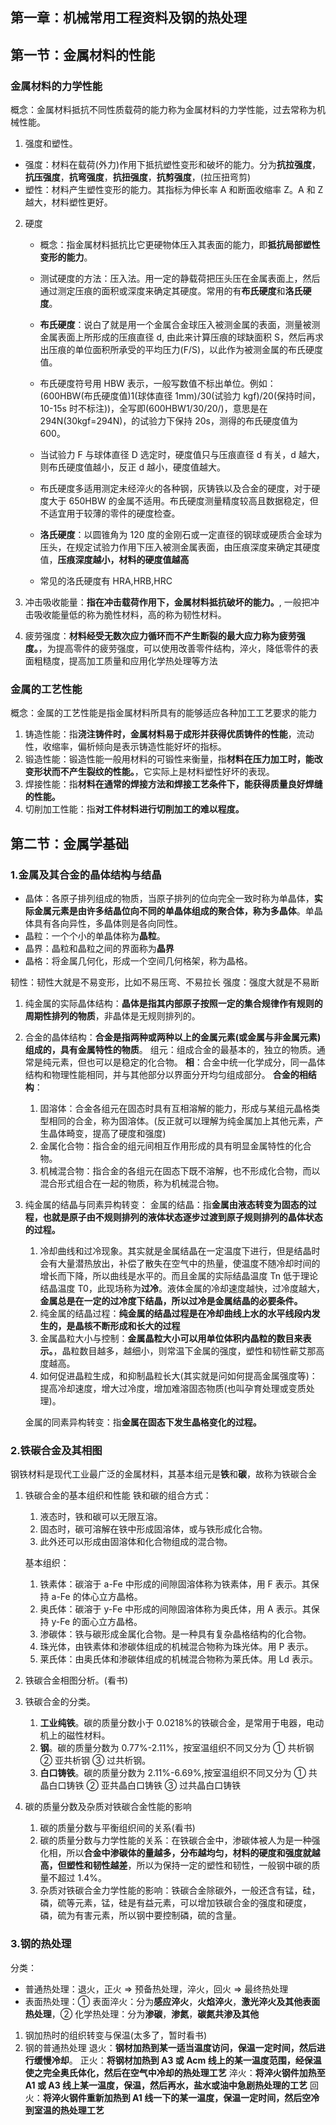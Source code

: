 ## 第一章：机械常用工程资料及钢的热处理

## 第一节：金属材料的性能

### 金属材料的力学性能

概念：金属材料抵抗不同性质载荷的能力称为金属材料的力学性能，过去常称为机械性能。

1. 强度和塑性。

- 强度：材料在载荷(外力)作用下抵抗塑性变形和破坏的能力。分为**抗拉强度**，**抗压强度**，**抗弯强度**，**抗扭强度**，**抗剪强度**，(拉压扭弯剪)
- 塑性：材料产生塑性变形的能力。其指标为伸长率 A 和断面收缩率 Z。A 和 Z 越大，材料塑性更好。

2. 硬度

   - 概念：指金属材料抵抗比它更硬物体压入其表面的能力，即**抵抗局部塑性变形的能力**。
   - 测试硬度的方法：压入法。用一定的静载荷把压头压在金属表面上，然后通过测定压痕的面积或深度来确定其硬度。常用的有**布氏硬度**和**洛氏硬度**。

   - **布氏硬度**：说白了就是用一个金属合金球压入被测金属的表面，测量被测金属表面上所形成的压痕直径 d, 由此来计算压痕的球缺面积 S，然后再求出压痕的单位面积所承受的平均压力(F/S)，以此作为被测金属的布氏硬度值。
   - 布氏硬度符号用 HBW 表示，一般写数值不标出单位。例如：
     (600HBW(布氏硬度值)1(球体直径 1mm)/30(试验力 kgf)/20(保持时间，10-15s 时不标注))，全写即(600HBW1/30/20/)，意思是在 294N(30kgf=294N)，的试验力下保持 20s，测得的布氏硬度值为 600。
   - 当试验力 F 与球体直径 D 选定时，硬度值只与压痕直径 d 有关，d 越大，则布氏硬度值越小，反正 d 越小，硬度值越大。
   - 布氏硬度多适用测定未经淬火的各种钢，灰铸铁以及合金的硬度，对于硬度大于 650HBW 的金属不适用。布氏硬度测量精度较高且数据稳定，但不适宜用于较薄的零件的硬度检查。

   - **洛氏硬度**：以圆锥角为 120 度的金刚石或一定直径的钢球或硬质合金球为压头，在规定试验力作用下压入被测金属表面，由压痕深度来确定其硬度值，**压痕深度越小，材料的硬度值越高**
   - 常见的洛氏硬度有 HRA,HRB,HRC

3. 冲击吸收能量：**指在冲击载荷作用下，金属材料抵抗破坏的能力。**, 一般把冲击吸收能量低的称为脆性材料，高的称为韧性材料。
4. 疲劳强度：**材料经受无数次应力循环而不产生断裂的最大应力称为疲劳强度。**，为提高零件的疲劳强度，可以使用改善零件结构，淬火，降低零件的表面粗糙度，提高加工质量和应用化学热处理等方法

### 金属的工艺性能

概念：金属的工艺性能是指金属材料所具有的能够适应各种加工工艺要求的能力

1. 铸造性能：指**浇注铸件时，金属材料易于成形并获得优质铸件的性能**，流动性，收缩率，偏析倾向是表示铸造性能好坏的指标。
2. 锻造性能：锻造性能一般用材料的可锻性来衡量，指**材料在压力加工时，能改变形状而不产生裂纹的性能。**，它实际上是材料塑性好坏的表现。
3. 焊接性能：指**材料在通常的焊接方法和焊接工艺条件下，能获得质量良好焊缝的性能。**
4. 切削加工性能：指**对工件材料进行切削加工的难以程度。**

## 第二节：金属学基础

### 1.金属及其合金的晶体结构与结晶

- 晶体：各原子排列组成的物质，当原子排列的位向完全一致时称为单晶体，**实际金属元素是由许多结晶位向不同的单晶体组成的聚合体，称为多晶体**。单晶体具有各向异性，多晶体则是各向同性。
- 晶粒：一个个小的单晶体称为**晶粒**。
- 晶界：晶粒和晶粒之间的界面称为**晶界**
- 晶格：将金属几何化，形成一个空间几何格架，称为晶格。

韧性：韧性大就是不易变形，比如不易压弯、不易拉长
强度：强度大就是不易断

1. 纯金属的实际晶体结构：**晶体是指其内部原子按照一定的集合规律作有规则的周期性排列的物质**，非晶体是无规则排列的。

2. 合金的晶体结构：**合金是指两种或两种以上的金属元素(或金属与非金属元素)组成的，具有金属特性的物质**。
   组元：组成合金的最基本的，独立的物质。通常是纯元素，但也可以是稳定的化合物。
   **相**：合金中统一化学成分，同一晶体结构和物理性能相同，并与其他部分以界面分开均匀组成部分。
   **合金的相结构**：
   1. 固溶体：合金各组元在固态时具有互相溶解的能力，形成与某组元晶格类型相同的合金，称为固溶体。(反正就可以理解为纯金属加上其他元素，产生晶体畸变，提高了硬度和强度)
   2. 金属化合物：指合金的组元间相互作用形成的具有明显金属特性的化合物。
   3. 机械混合物：指合金的各组元在固态下既不溶解，也不形成化合物，而以混合形式组合在一起的物质，称为机械混合物。
3. 纯金属的结晶与同素异构转变：
   金属的结晶：指**金属由液态转变为固态的过程，也就是原子由不规则排列的液体状态逐步过渡到原子规则排列的晶体状态的过程。**

   1. 冷却曲线和过冷现象。其实就是金属结晶在一定温度下进行，但是结晶时会有大量潜热放出，补偿了散失在空气中的热量，使温度不随冷却时间的增长而下降，所以曲线是水平的。而且金属的实际结晶温度 Tn 低于理论结晶温度 T0，此现场称为**过冷**。液体金属的冷却速度越快，过冷度越大，**金属总是在一定的过冷度下结晶，所以过冷是金属结晶的必要条件。**
   2. 纯金属的结晶过程：**纯金属的结晶过程是在冷却曲线上水的水平线段内发生的，是晶核不断形成和长大的过程**
   3. 金属晶粒大小与控制：**金属晶粒大小可以用单位体积内晶粒的数目来表示。**，晶粒数目越多，越细小，则常温下金属的强度，塑性和韧性蕲艾那高度越高。
   4. 如何促进晶粒生成，和抑制晶粒长大(其实就是问如何提高金属强度等)：提高冷却速度，增大过冷度，增加难溶固态物质(也叫孕育处理或变质处理)。

   金属的同素异构转变：指**金属在固态下发生晶格变化的过程。**

### 2.铁碳合金及其相图

钢铁材料是现代工业最广泛的金属材料，其基本组元是**铁**和**碳**，故称为铁碳合金

1. 铁碳合金的基本组织和性能
   铁和碳的组合方式：

   1. 液态时，铁和碳可以无限互溶。
   2. 固态时，碳可溶解在铁中形成固溶体，或与铁形成化合物。
   3. 此外还可以形成由固溶体和化合物组成的混合物。

   基本组织：

   1. 铁素体：碳溶于 a-Fe 中形成的间隙固溶体称为铁素体，用 F 表示。其保持 a-Fe 的体心立方晶格。
   2. 奥氏体：碳溶于 y-Fe 中形成的间隙固溶体称为奥氏体，用 A 表示。其保持 y-Fe 的面心立方晶格。
   3. 渗碳体：铁与碳形成金属化合物。是一种具有复杂晶格结构的化合物。
   4. 珠光体，由铁素体和渗碳体组成的机械混合物称为珠光体。用 P 表示。
   5. 莱氏体：由奥氏体和渗碳体组成的机械混合物称为莱氏体。用 Ld 表示。

2. 铁碳合金相图分析。(看书)
3. 铁碳合金的分类。
   1. **工业纯铁**。碳的质量分数小于 0.0218%的铁碳合金，是常用于电器，电动机上的磁性材料。
   2. **钢**。碳的质量分数为 0.77%-2.11%，按室温组织不同又分为 ① 共析钢 ② 亚共析钢 ③ 过共析钢。
   3. **白口铸铁**。碳的质量分数为 2.11%-6.69%,按室温组织不同又分为 ① 共晶白口铸铁 ② 亚共晶白口铸铁 ③ 过共晶白口铸铁
4. 碳的质量分数及杂质对铁碳合金性能的影响
   1. 碳的质量分数与平衡组织间的关系(看书)
   2. 碳的质量分数与力学性能的关系：在铁碳合金中，渗碳体被人为是一种强化相，所以**合金中渗碳体的量越多，分布越均匀，材料的硬度和强度就越高，但塑性和韧性越差**，所以为保持一定的塑性和韧性，一般钢中碳的质量不超过 1.4%。
   3. 杂质对铁碳合金力学性能的影响：铁碳合金除碳外，一般还含有锰，硅，磷，硫等元素，锰，硅是有益元素，可以增加铁碳合金的强度和硬度，磷，硫为有害元素，所以钢中要控制磷，硫的含量。

### 3.钢的热处理

分类：

- 普通热处理：退火，正火 => 预备热处理，淬火，回火 => 最终热处理
- 表面热处理：① 表面淬火：分为**感应淬火**，**火焰淬火**，**激光淬火及其他表面热处理**，② 化学热处理：分为**渗碳**，**渗氮**，**碳氮共渗及其他**

1. 钢加热时的组织转变与保温(太多了，暂时看书)
2. 钢的普通热处理
   退火：**钢材加热到某一适当温度访问，保温一定时间，然后进行缓慢冷却**。
   正火：**将钢材加热到 A3 或 Acm 线上的某一温度范围，经保温使之完全奥氏体化，然后在空气中冷却的热处理工艺**
   淬火：**将淬火钢件加热至 A1 或 A3 线上某一温度，保温，然后再水，盐水或油中急剧热处理的工艺**
   回火：**将淬火钢件重新加热到 A1 线一下的某一温度，保温一定时间，然后空冷到室温的热处理工艺**
